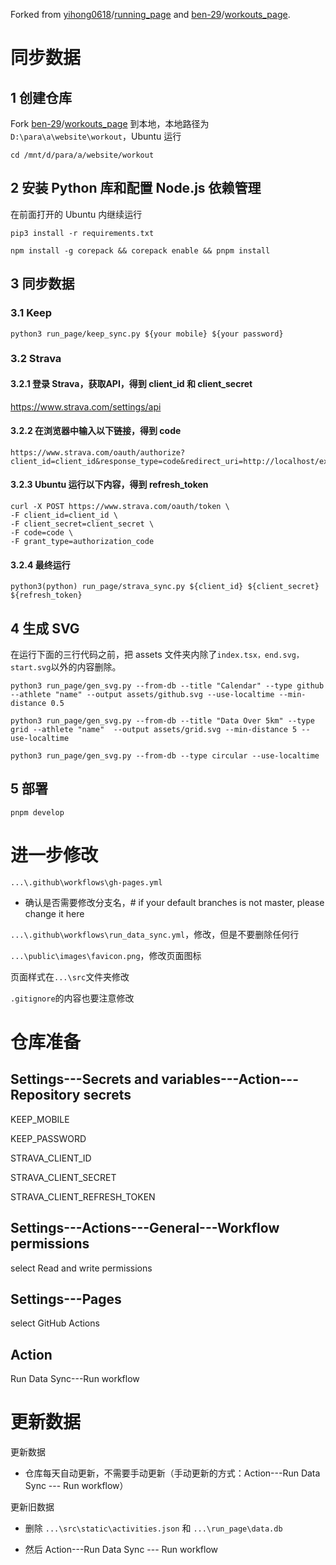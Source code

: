 Forked from [yihong0618](https://github.com/yihong0618)/[running_page](https://github.com/yihong0618/running_page) and [ben-29](https://github.com/ben-29)/[workouts_page](https://github.com/ben-29/workouts_page).

# 同步数据

## 1 创建仓库

Fork [ben-29](https://github.com/ben-29)/[workouts_page](https://github.com/ben-29/workouts_page) 到本地，本地路径为`D:\para\a\website\workout`，Ubuntu 运行

```
cd /mnt/d/para/a/website/workout
```

## 2 安装 Python 库和配置 Node.js 依赖管理

在前面打开的 Ubuntu 内继续运行

```
pip3 install -r requirements.txt
```
```
npm install -g corepack && corepack enable && pnpm install
```

## 3 同步数据

### 3.1 Keep

```
python3 run_page/keep_sync.py ${your mobile} ${your password}
```

### 3.2 Strava

#### 3.2.1 登录 Strava，获取API，得到 client_id 和 client_secret

https://www.strava.com/settings/api

#### 3.2.2 在浏览器中输入以下链接，得到 code
```
https://www.strava.com/oauth/authorize?client_id=client_id&response_type=code&redirect_uri=http://localhost/exchange_token&approval_prompt=force&scope=read_all,profile:read_all,activity:read_all,profile:write,activity:write
```

#### 3.2.3 Ubuntu 运行以下内容，得到 refresh_token
```
curl -X POST https://www.strava.com/oauth/token \
-F client_id=client_id \
-F client_secret=client_secret \
-F code=code \
-F grant_type=authorization_code
```

####  3.2.4 最终运行

```
python3(python) run_page/strava_sync.py ${client_id} ${client_secret} ${refresh_token}
```

## 4 生成 SVG

在运行下面的三行代码之前，把 assets 文件夹内除了`index.tsx，end.svg，start.svg`以外的内容删除。

```
python3 run_page/gen_svg.py --from-db --title "Calendar" --type github --athlete "name" --output assets/github.svg --use-localtime --min-distance 0.5
```

```
python3 run_page/gen_svg.py --from-db --title "Data Over 5km" --type grid --athlete "name"  --output assets/grid.svg --min-distance 5 --use-localtime
```

```
python3 run_page/gen_svg.py --from-db --type circular --use-localtime
```

## 5 部署

```
pnpm develop
```

# 进一步修改

`...\.github\workflows\gh-pages.yml`

- 确认是否需要修改分支名，# if your default branches is not master, please change it here

`...\.github\workflows\run_data_sync.yml`，修改，但是不要删除任何行

`...\public\images\favicon.png`，修改页面图标

页面样式在`...\src`文件夹修改

`.gitignore`的内容也要注意修改

# 仓库准备

## Settings---Secrets and variables---Action---Repository secrets

KEEP_MOBILE

KEEP_PASSWORD

STRAVA_CLIENT_ID

STRAVA_CLIENT_SECRET

STRAVA_CLIENT_REFRESH_TOKEN

## Settings---Actions---General---Workflow permissions

select Read and write permissions

## Settings---Pages

select GitHub Actions

## Action

Run Data Sync---Run workflow

# 更新数据

更新数据

- 仓库每天自动更新，不需要手动更新（手动更新的方式：Action---Run Data Sync --- Run workflow）

更新旧数据

- 删除 `...\src\static\activities.json` 和 `...\run_page\data.db`

- 然后 Action---Run Data Sync --- Run workflow